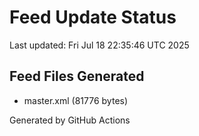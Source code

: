 # Feed Update Status
Last updated: Fri Jul 18 22:35:46 UTC 2025

## Feed Files Generated
- master.xml (81776 bytes)

Generated by GitHub Actions
